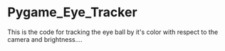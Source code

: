 # Pygame_Eye_Tracker
This is the code for tracking the eye ball by it's color with respect to the camera and brightness....
